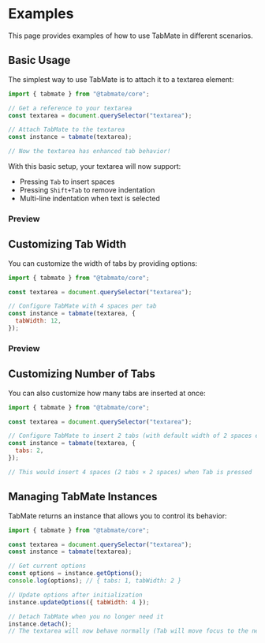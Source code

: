 <script setup>
import PreviewBasic from '../components/PreviewBasic.vue';
import PreviewTabWidth from '../components/PreviewTabWidth.vue';
</script>

# Examples

This page provides examples of how to use TabMate in different scenarios.

## Basic Usage

The simplest way to use TabMate is to attach it to a textarea element:

```js
import { tabmate } from "@tabmate/core";

// Get a reference to your textarea
const textarea = document.querySelector("textarea");

// Attach TabMate to the textarea
const instance = tabmate(textarea);

// Now the textarea has enhanced tab behavior!
```

With this basic setup, your textarea will now support:

- Pressing `Tab` to insert spaces
- Pressing `Shift+Tab` to remove indentation
- Multi-line indentation when text is selected

### Preview

<PreviewBasic />

## Customizing Tab Width

You can customize the width of tabs by providing options:

```js
import { tabmate } from "@tabmate/core";

const textarea = document.querySelector("textarea");

// Configure TabMate with 4 spaces per tab
const instance = tabmate(textarea, {
  tabWidth: 12,
});
```

### Preview

<PreviewTabWidth />

## Customizing Number of Tabs

You can also customize how many tabs are inserted at once:

```js
import { tabmate } from "@tabmate/core";

const textarea = document.querySelector("textarea");

// Configure TabMate to insert 2 tabs (with default width of 2 spaces each)
const instance = tabmate(textarea, {
  tabs: 2,
});

// This would insert 4 spaces (2 tabs × 2 spaces) when Tab is pressed
```

## Managing TabMate Instances

TabMate returns an instance that allows you to control its behavior:

```js
import { tabmate } from "@tabmate/core";

const textarea = document.querySelector("textarea");
const instance = tabmate(textarea);

// Get current options
const options = instance.getOptions();
console.log(options); // { tabs: 1, tabWidth: 2 }

// Update options after initialization
instance.updateOptions({ tabWidth: 4 });

// Detach TabMate when you no longer need it
instance.detach();
// The textarea will now behave normally (Tab will move focus to the next element)
```
